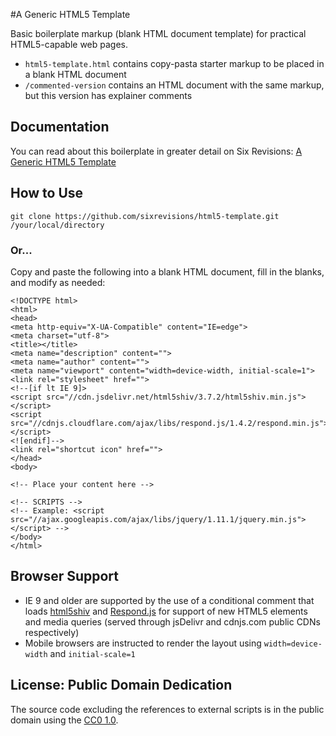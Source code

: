 #A Generic HTML5 Template

Basic boilerplate markup (blank HTML document template) for practical HTML5-capable web pages.

- `html5-template.html` contains copy-pasta starter markup to be placed in a blank HTML document
- `/commented-version` contains an HTML document with the same markup, but this version has explainer comments

## Documentation
You can read about this boilerplate in greater detail on Six Revisions: [A Generic HTML5 Template](http://sixrevisions.com/html5/html5-template/)

## How to Use

```
git clone https://github.com/sixrevisions/html5-template.git /your/local/directory
```

### Or...
Copy and paste the following into a blank HTML document, fill in the blanks, and modify as needed:

```
<!DOCTYPE html>
<html>
<head>
<meta http-equiv="X-UA-Compatible" content="IE=edge">
<meta charset="utf-8">
<title></title>
<meta name="description" content="">
<meta name="author" content="">
<meta name="viewport" content="width=device-width, initial-scale=1">
<link rel="stylesheet" href="">
<!--[if lt IE 9]>
<script src="//cdn.jsdelivr.net/html5shiv/3.7.2/html5shiv.min.js"></script>
<script src="//cdnjs.cloudflare.com/ajax/libs/respond.js/1.4.2/respond.min.js"></script>
<![endif]-->
<link rel="shortcut icon" href="">
</head>
<body>

<!-- Place your content here -->

<!-- SCRIPTS -->
<!-- Example: <script src="//ajax.googleapis.com/ajax/libs/jquery/1.11.1/jquery.min.js"></script> -->
</body>
</html>
```

## Browser Support
- IE 9 and older are supported by the use of a conditional comment that loads [html5shiv](https://github.com/aFarkas/html5shiv) and [Respond.js](https://github.com/scottjehl/Respond) for support of new HTML5 elements and media queries (served through jsDelivr and cdnjs.com public CDNs respectively)
- Mobile browsers are instructed to render the layout using `width=device-width` and `initial-scale=1`

## License: Public Domain Dedication
The source code excluding the references to external scripts is in the public domain using the [CC0 1.0](https://github.com/sixrevisions/html5-template/blob/master/LICENSE.md).
